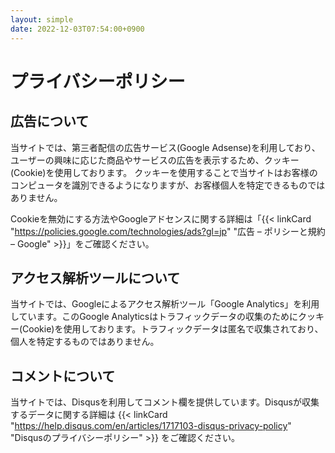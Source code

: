 ```yaml
---
layout: simple
date: 2022-12-03T07:54:00+0900
---
```


# プライバシーポリシー

## 広告について

当サイトでは、第三者配信の広告サービス(Google Adsense)を利用しており、ユーザーの興味に応じた商品やサービスの広告を表示するため、クッキー(Cookie)を使用しております。
クッキーを使用することで当サイトはお客様のコンピュータを識別できるようになりますが、お客様個人を特定できるものではありません。

Cookieを無効にする方法やGoogleアドセンスに関する詳細は「{{< linkCard "https://policies.google.com/technologies/ads?gl=jp" "広告 – ポリシーと規約 – Google" >}}」をご確認ください。

## アクセス解析ツールについて

当サイトでは、Googleによるアクセス解析ツール「Google Analytics」を利用しています。このGoogle Analyticsはトラフィックデータの収集のためにクッキー(Cookie)を使用しております。トラフィックデータは匿名で収集されており、個人を特定するものではありません。

## コメントについて
当サイトでは、Disqusを利用してコメント欄を提供しています。Disqusが収集するデータに関する詳細は {{< linkCard "https://help.disqus.com/en/articles/1717103-disqus-privacy-policy" "Disqusのプライバシーポリシー" >}} をご確認ください。
